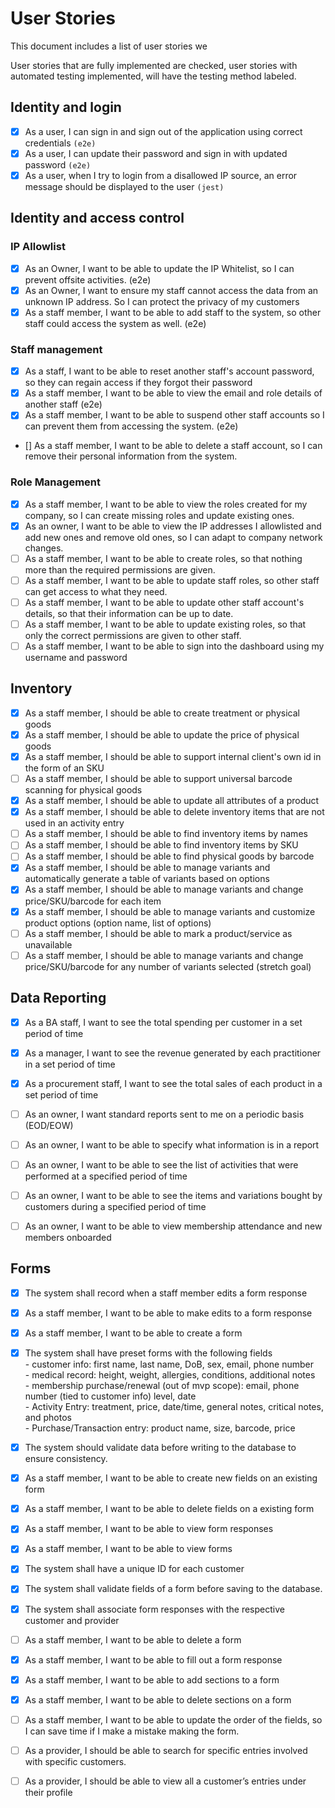 # User Stories

This document includes a list of user stories we

User stories that are fully implemented are checked, user stories with automated testing implemented, will have the testing method labeled.

## Identity and login

- [x] As a user, I can sign in and sign out of the application using correct credentials `(e2e)`
- [x] As a user, I can update their password and sign in with updated password `(e2e)`
- [x] As a user, when I try to login from a disallowed IP source, an error message should be displayed to the user `(jest)`

## Identity and access control

### IP Allowlist

- [x] As an Owner, I want to be able to update the IP Whitelist, so I can prevent offsite activities. (e2e)
- [x] As an Owner, I want to ensure my staff cannot access the data from an unknown IP address. So I can protect the privacy of my customers
- [x] As a staff member, I want to be able to add staff to the system, so other staff could access the system as well. (e2e)

### Staff management

- [x] As a staff, I want to be able to reset another staff's account password, so they can regain access if they forgot their password
- [x] As a staff member, I want to be able to view the email and role details of another staff (e2e)
- [x] As a staff member, I want to be able to suspend other staff accounts so I can prevent them from accessing the system. (e2e)
- [] As a staff member, I want to be able to delete a staff account, so I can remove their personal information from the system.

### Role Management

- [x] As a staff member, I want to be able to view the roles created for my company, so I can create missing roles and update existing ones.
- [x] As an owner, I want to be able to view the IP addresses I allowlisted and add new ones and remove old ones, so I can adapt to company network changes.
- [ ] As a staff member, I want to be able to create roles, so that nothing more than the required permissions are given.
- [ ] As a staff member, I want to be able to update staff roles, so other staff can get access to what they need.
- [ ] As a staff member, I want to be able to update other staff account's details, so that their information can be up to date.
- [ ] As a staff member, I want to be able to update existing roles, so that only the correct permissions are given to other staff.
- [ ] As a staff member, I want to be able to sign into the dashboard using my username and password

## Inventory

- [x] As a staff member, I should be able to create treatment or physical goods
- [x] As a staff member, I should be able to update the price of physical goods
- [x] As a staff member, I should be able to support internal client's own id in the form of an SKU
- [ ] As a staff member, I should be able to support universal barcode scanning for physical goods
- [x] As a staff member, I should be able to update all attributes of a product
- [x] As a staff member, I should be able to delete inventory items that are not used in an activity entry
- [ ] As a staff member, I should be able to find inventory items by names
- [ ] As a staff member, I should be able to find inventory items by SKU
- [ ] As a staff member, I should be able to find physical goods by barcode
- [x] As a staff member, I should be able to manage variants and automatically generate a table of variants based on options
- [x] As a staff member, I should be able to manage variants and change price/SKU/barcode for each item
- [x] As a staff member, I should be able to manage variants and customize product options (option name, list of options)
- [ ] As a staff member, I should be able to mark a product/service as unavailable
- [ ] As a staff member, I should be able to manage variants and change price/SKU/barcode for any number of variants selected (stretch goal)

## Data Reporting

- [x] As a BA staff, I want to see the total spending per customer in a set period of time
- [x] As a manager, I want to see the revenue generated by each practitioner in a set period of time
- [x] As a procurement staff, I want to see the total sales of each product in a set period of time

- [ ] As an owner, I want standard reports sent to me on a periodic basis (EOD/EOW)
- [ ] As an owner, I want to be able to specify what information is in a report
- [ ] As an owner, I want to be able to see the list of activities that were performed at a specified period of time
- [ ] As an owner, I want to be able to see the items and variations bought by customers during a specified period of time
- [ ] As an owner, I want to be able to view membership attendance and new members onboarded

## Forms

- [x] The system shall record when a staff member edits a form response
- [x] As a staff member, I want to be able to make edits to a form response
- [x] As a staff member, I want to be able to create a form
- [x] The system shall have preset forms with the following fields  
       - customer info: first name, last name, DoB, sex, email, phone number  
       - medical record: height, weight, allergies, conditions, additional notes  
       - membership purchase/renewal (out of mvp scope): email, phone number (tied to customer info) level, date  
       - Activity Entry: treatment, price, date/time, general notes, critical notes, and photos  
       - Purchase/Transaction entry: product name, size, barcode, price

- [x] The system should validate data before writing to the database to ensure consistency.
- [x] As a staff member, I want to be able to create new fields on an existing form
- [x] As a staff member, I want to be able to delete fields on a existing form
- [x] As a staff member, I want to be able to view form responses
- [x] As a staff member, I want to be able to view forms
- [x] The system shall have a unique ID for each customer
- [x] The system shall validate fields of a form before saving to the database.
- [x] The system shall associate form responses with the respective customer and provider
- [ ] As a staff member, I want to be able to delete a form
- [x] As a staff member, I want to be able to fill out a form response
- [x] As a staff member, I want to be able to add sections to a form
- [x] As a staff member, I want to be able to delete sections on a form
- [ ] As a staff member, I want to be able to update the order of the fields, so I can save time if I make a mistake making the form.
- [ ] As a provider, I should be able to search for specific entries involved with specific customers.
- [ ] As a provider, I should be able to view all a customer’s entries under their profile
